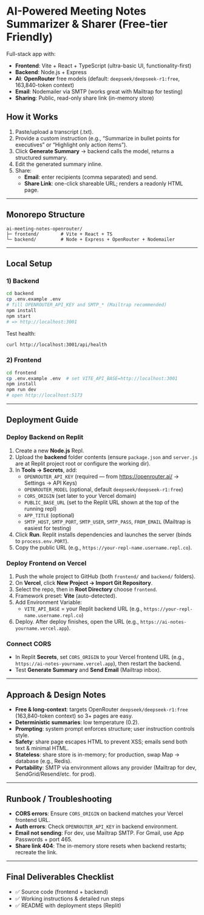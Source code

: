# AI-Powered Meeting Notes Summarizer & Sharer (Free-tier Friendly)

Full-stack app with:
- **Frontend**: Vite + React + TypeScript (ultra-basic UI, functionality-first)
- **Backend**: Node.js + Express
- **AI**: **OpenRouter** free models (default: `deepseek/deepseek-r1:free`, 163,840-token context)
- **Email**: Nodemailer via SMTP (works great with Mailtrap for testing)
- **Sharing**: Public, read-only share link (in-memory store)

## How it Works
1. Paste/upload a transcript (.txt).
2. Provide a custom instruction (e.g., “Summarize in bullet points for executives” or “Highlight only action items”).
3. Click **Generate Summary** → backend calls the model, returns a structured summary.
4. Edit the generated summary inline.
5. Share:
   - **Email**: enter recipients (comma separated) and send.
   - **Share Link**: one-click shareable URL; renders a readonly HTML page.

---

## Monorepo Structure
```
ai-meeting-notes-openrouter/
├─ frontend/        # Vite + React + TS
└─ backend/         # Node + Express + OpenRouter + Nodemailer
```

---

## Local Setup

### 1) Backend
```bash
cd backend
cp .env.example .env
# fill OPENROUTER_API_KEY and SMTP_* (Mailtrap recommended)
npm install
npm start
# => http://localhost:3001
```

Test health:
```bash
curl http://localhost:3001/api/health
```

### 2) Frontend
```bash
cd frontend
cp .env.example .env  # set VITE_API_BASE=http://localhost:3001
npm install
npm run dev
# open http://localhost:5173
```

---

## Deployment Guide

### Deploy Backend on Replit
1. Create a new **Node.js** Repl.
2. Upload the **backend** folder contents (ensure `package.json` and `server.js` are at Replit project root or configure the working dir).
3. In **Tools → Secrets**, add:
   - `OPENROUTER_API_KEY` (required — from https://openrouter.ai/ → Settings → API Keys)
   - `OPENROUTER_MODEL` (optional, default `deepseek/deepseek-r1:free`)
   - `CORS_ORIGIN` (set later to your Vercel domain)
   - `PUBLIC_BASE_URL` (set to the Replit URL shown at the top of the running repl)
   - `APP_TITLE` (optional)
   - `SMTP_HOST`, `SMTP_PORT`, `SMTP_USER`, `SMTP_PASS`, `FROM_EMAIL` (Mailtrap is easiest for testing)
4. Click **Run**. Replit installs dependencies and launches the server (binds to `process.env.PORT`).
5. Copy the public URL (e.g., `https://your-repl-name.username.repl.co`).

### Deploy Frontend on Vercel
1. Push the whole project to GitHub (both `frontend/` and `backend/` folders).
2. On **Vercel**, click **New Project → Import Git Repository**.
3. Select the repo, then in **Root Directory** choose `frontend`.
4. Framework preset: **Vite** (auto-detected).
5. Add Environment Variable:
   - `VITE_API_BASE` = your Replit backend URL (e.g., `https://your-repl-name.username.repl.co`)
6. Deploy. After deploy finishes, open the URL (e.g., `https://ai-notes-yourname.vercel.app`).

### Connect CORS
- In Replit **Secrets**, set `CORS_ORIGIN` to your Vercel frontend URL (e.g., `https://ai-notes-yourname.vercel.app`), then restart the backend.
- Test **Generate Summary** and **Send Email** (Mailtrap inbox).

---

## Approach & Design Notes

- **Free & long-context**: targets OpenRouter `deepseek/deepseek-r1:free` (163,840-token context) so 3+ pages are easy.
- **Deterministic summaries**: low temperature (0.2).
- **Prompting**: system prompt enforces structure; user instruction controls style.
- **Safety**: share page escapes HTML to prevent XSS; emails send both text & minimal HTML.
- **Stateless**: share store is in-memory; for production, swap Map → database (e.g., Redis).
- **Portability**: SMTP via environment allows any provider (Mailtrap for dev, SendGrid/Resend/etc. for prod).

---

## Runbook / Troubleshooting

- **CORS errors**: Ensure `CORS_ORIGIN` on backend matches your Vercel frontend URL.
- **Auth errors**: Check `OPENROUTER_API_KEY` in backend environment.
- **Email not sending**: For dev, use Mailtrap SMTP. For Gmail, use App Passwords + port 465.
- **Share link 404**: The in-memory store resets when backend restarts; recreate the link.

---

## Final Deliverables Checklist

- ✅ Source code (frontend + backend)
- ✅ Working instructions & detailed run steps
- ✅ README with deployment steps (Replit)

